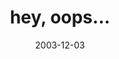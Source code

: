 ---
layout: base.njk
title : 'hey, oops...' 
view_title : 'hey, oops...' 
year : '2003' 
date : '2003-12-03' 
img_file : '/drawing/heyoops.png' 
html_file : 'heyoops' 
next_html : 'wheredidigo.html' 
year_order : '159' 
permalink : "title/{{html_file}}.html"
---